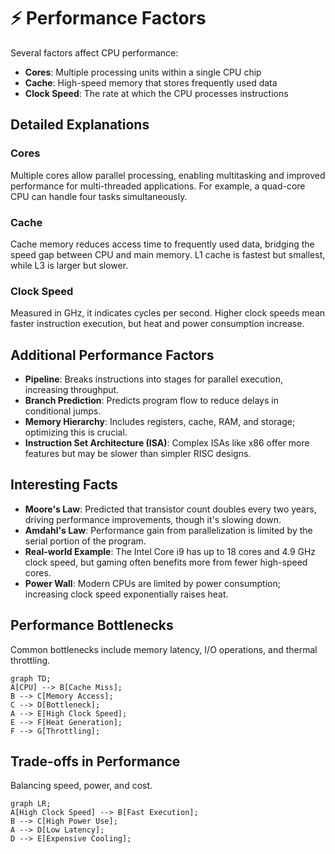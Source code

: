# ⚡ Performance Factors

Several factors affect CPU performance:

- **Cores**: Multiple processing units within a single CPU chip
- **Cache**: High-speed memory that stores frequently used data
- **Clock Speed**: The rate at which the CPU processes instructions

## Detailed Explanations

### Cores
Multiple cores allow parallel processing, enabling multitasking and improved performance for multi-threaded applications. For example, a quad-core CPU can handle four tasks simultaneously.

### Cache
Cache memory reduces access time to frequently used data, bridging the speed gap between CPU and main memory. L1 cache is fastest but smallest, while L3 is larger but slower.

### Clock Speed
Measured in GHz, it indicates cycles per second. Higher clock speeds mean faster instruction execution, but heat and power consumption increase.

## Additional Performance Factors

- **Pipeline**: Breaks instructions into stages for parallel execution, increasing throughput.
- **Branch Prediction**: Predicts program flow to reduce delays in conditional jumps.
- **Memory Hierarchy**: Includes registers, cache, RAM, and storage; optimizing this is crucial.
- **Instruction Set Architecture (ISA)**: Complex ISAs like x86 offer more features but may be slower than simpler RISC designs.

## Interesting Facts

- **Moore's Law**: Predicted that transistor count doubles every two years, driving performance improvements, though it's slowing down.
- **Amdahl's Law**: Performance gain from parallelization is limited by the serial portion of the program.
- **Real-world Example**: The Intel Core i9 has up to 18 cores and 4.9 GHz clock speed, but gaming often benefits more from fewer high-speed cores.
- **Power Wall**: Modern CPUs are limited by power consumption; increasing clock speed exponentially raises heat.

## Performance Bottlenecks

Common bottlenecks include memory latency, I/O operations, and thermal throttling.

```mermaid
graph TD;
A[CPU] --> B[Cache Miss];
B --> C[Memory Access];
C --> D[Bottleneck];
A --> E[High Clock Speed];
E --> F[Heat Generation];
F --> G[Throttling];
```

## Trade-offs in Performance

Balancing speed, power, and cost.

```mermaid
graph LR;
A[High Clock Speed] --> B[Fast Execution];
B --> C[High Power Use];
A --> D[Low Latency];
D --> E[Expensive Cooling];
```